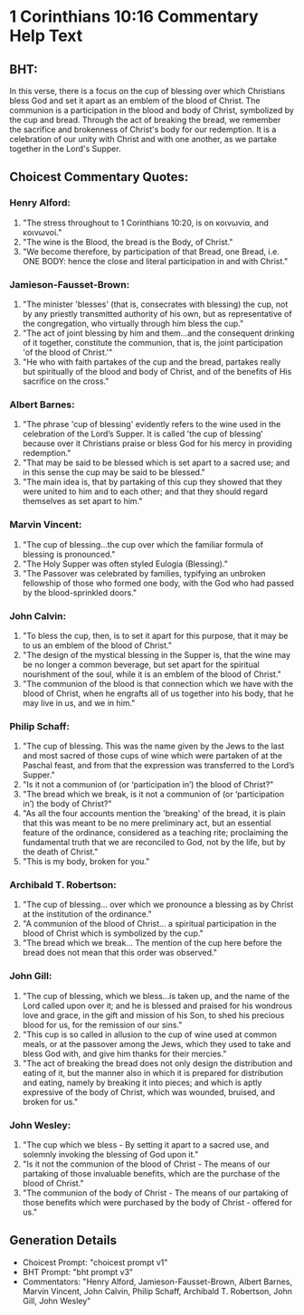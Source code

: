 # 1 Corinthians 10:16 Commentary Help Text

## BHT:
In this verse, there is a focus on the cup of blessing over which Christians bless God and set it apart as an emblem of the blood of Christ. The communion is a participation in the blood and body of Christ, symbolized by the cup and bread. Through the act of breaking the bread, we remember the sacrifice and brokenness of Christ's body for our redemption. It is a celebration of our unity with Christ and with one another, as we partake together in the Lord's Supper.

## Choicest Commentary Quotes:
### Henry Alford:
1. "The stress throughout to 1 Corinthians 10:20, is on κοινωνία, and κοινωνοί." 
2. "The wine is the Blood, the bread is the Body, of Christ." 
3. "We become therefore, by participation of that Bread, one Bread, i.e. ONE BODY: hence the close and literal participation in and with Christ."

### Jamieson-Fausset-Brown:
1. "The minister 'blesses' (that is, consecrates with blessing) the cup, not by any priestly transmitted authority of his own, but as representative of the congregation, who virtually through him bless the cup." 
2. "The act of joint blessing by him and them...and the consequent drinking of it together, constitute the communion, that is, the joint participation 'of the blood of Christ.'"
3. "He who with faith partakes of the cup and the bread, partakes really but spiritually of the blood and body of Christ, and of the benefits of His sacrifice on the cross."

### Albert Barnes:
1. "The phrase 'cup of blessing' evidently refers to the wine used in the celebration of the Lord’s Supper. It is called 'the cup of blessing' because over it Christians praise or bless God for his mercy in providing redemption."
2. "That may be said to be blessed which is set apart to a sacred use; and in this sense the cup may be said to be blessed."
3. "The main idea is, that by partaking of this cup they showed that they were united to him and to each other; and that they should regard themselves as set apart to him."

### Marvin Vincent:
1. "The cup of blessing...the cup over which the familiar formula of blessing is pronounced." 
2. "The Holy Supper was often styled Eulogia (Blessing)." 
3. "The Passover was celebrated by families, typifying an unbroken fellowship of those who formed one body, with the God who had passed by the blood-sprinkled doors."

### John Calvin:
1. "To bless the cup, then, is to set it apart for this purpose, that it may be to us an emblem of the blood of Christ."
2. "The design of the mystical blessing in the Supper is, that the wine may be no longer a common beverage, but set apart for the spiritual nourishment of the soul, while it is an emblem of the blood of Christ."
3. "The communion of the blood is that connection which we have with the blood of Christ, when he engrafts all of us together into his body, that he may live in us, and we in him."

### Philip Schaff:
1. "The cup of blessing. This was the name given by the Jews to the last and most sacred of those cups of wine which were partaken of at the Paschal feast, and from that the expression was transferred to the Lord’s Supper."
2. "Is it not a communion of (or ‘participation in’) the blood of Christ?"
3. "The bread which we break, is it not a communion of (or ‘participation in’) the body of Christ?"
4. "As all the four accounts mention the 'breaking' of the bread, it is plain that this was meant to be no mere preliminary act, but an essential feature of the ordinance, considered as a teaching rite; proclaiming the fundamental truth that we are reconciled to God, not by the life, but by the death of Christ."
5. "This is my body, broken for you."

### Archibald T. Robertson:
1. "The cup of blessing... over which we pronounce a blessing as by Christ at the institution of the ordinance." 
2. "A communion of the blood of Christ... a spiritual participation in the blood of Christ which is symbolized by the cup." 
3. "The bread which we break... The mention of the cup here before the bread does not mean that this order was observed."

### John Gill:
1. "The cup of blessing, which we bless...is taken up, and the name of the Lord called upon over it; and he is blessed and praised for his wondrous love and grace, in the gift and mission of his Son, to shed his precious blood for us, for the remission of our sins."
2. "This cup is so called in allusion to the cup of wine used at common meals, or at the passover among the Jews, which they used to take and bless God with, and give him thanks for their mercies."
3. "The act of breaking the bread does not only design the distribution and eating of it, but the manner also in which it is prepared for distribution and eating, namely by breaking it into pieces; and which is aptly expressive of the body of Christ, which was wounded, bruised, and broken for us."

### John Wesley:
1. "The cup which we bless - By setting it apart to a sacred use, and solemnly invoking the blessing of God upon it."
2. "Is it not the communion of the blood of Christ - The means of our partaking of those invaluable benefits, which are the purchase of the blood of Christ."
3. "The communion of the body of Christ - The means of our partaking of those benefits which were purchased by the body of Christ - offered for us."


## Generation Details
- Choicest Prompt: "choicest prompt v1"
- BHT Prompt: "bht prompt v3"
- Commentators: "Henry Alford, Jamieson-Fausset-Brown, Albert Barnes, Marvin Vincent, John Calvin, Philip Schaff, Archibald T. Robertson, John Gill, John Wesley"
